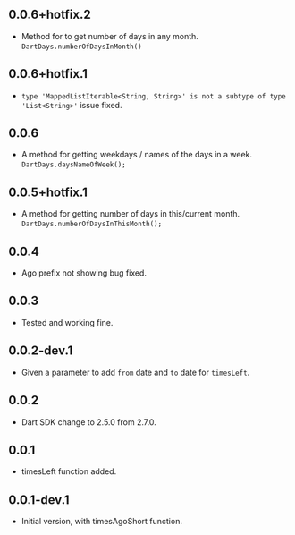 ## 0.0.6+hotfix.2

- Method for to get number of days in any month.
  `DartDays.numberOfDaysInMonth()`

## 0.0.6+hotfix.1

- `type 'MappedListIterable<String, String>' is not a subtype of type 'List<String>'`
issue fixed.

## 0.0.6

- A method for getting weekdays / names of the days in a week.
  `DartDays.daysNameOfWeek();`

## 0.0.5+hotfix.1

- A method for getting number of days in this/current month.
  `DartDays.numberOfDaysInThisMonth();`

## 0.0.4

- Ago prefix not showing bug fixed.

## 0.0.3

- Tested and working fine.

## 0.0.2-dev.1

- Given a parameter to add `from` date and `to` date for `timesLeft`.

## 0.0.2

- Dart SDK change to 2.5.0 from 2.7.0.

## 0.0.1

- timesLeft function added.

## 0.0.1-dev.1

- Initial version, with timesAgoShort function.
